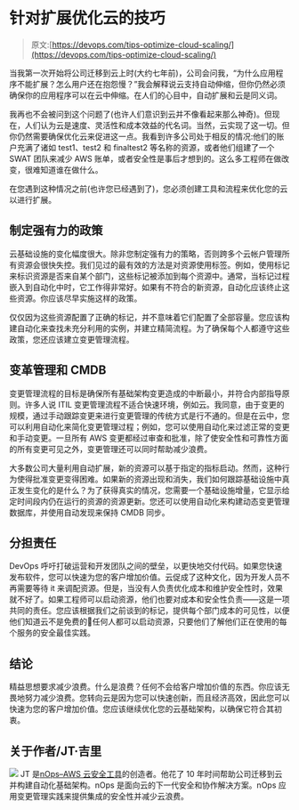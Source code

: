 # 针对扩展优化云的技巧

> 原文:[https://devops.com/tips-optimize-cloud-scaling/](https://devops.com/tips-optimize-cloud-scaling/)

当我第一次开始将公司迁移到云上时(大约七年前)，公司会问我，“为什么应用程序不能扩展？怎么用户还在抱怨慢？”我会解释说云支持自动伸缩，但你仍然必须确保你的应用程序可以在云中伸缩。在人们的心目中，自动扩展和云是同义词。

我再也不会被问到这个问题了(也许人们意识到云并不像看起来那么神奇)。但现在，人们认为云是速度、灵活性和成本效益的代名词。当然，云实现了这一切。但你仍然需要确保优化云来促进这一点。我看到许多公司处于相反的情况:他们的账户充满了诸如 test1、test2 和 finaltest2 等名称的资源，或者他们组建了一个 SWAT 团队来减少 AWS 账单，或者安全性是事后才想到的。这么多工程师在做改变，很难知道谁在做什么。

在您遇到这种情况之前(也许您已经遇到了)，您必须创建工具和流程来优化您的云以进行扩展。

## 制定强有力的政策

云基础设施的变化幅度很大。除非您制定强有力的策略，否则跨多个云帐户管理所有资源会很快失控。我们见过的最有效的方法是对资源使用标签。例如，使用标记来标识资源是否来自某个部门，这些标记被添加到每个资源中。通常，当标记过程嵌入到自动化中时，它工作得非常好。如果有不符合的新资源，自动化应该终止这些资源。你应该尽早实施这样的政策。

仅仅因为这些资源配置了正确的标记，并不意味着它们配置了全部容量。您应该构建自动化来查找未充分利用的实例，并建立精简流程。为了确保每个人都遵守这些政策，您还应该建立变更管理流程。

## 变革管理和 CMDB

变更管理流程的目标是确保所有基础架构变更造成的中断最小，并符合内部指导原则。许多人说 ITIL 变更管理流程不适合快速环境，例如云。我同意，由于变更的规模，通过手动跟踪变更来进行变更管理的传统方式是行不通的。但是在云中，您可以利用自动化来简化变更管理过程；例如，您可以使用自动化来过滤正常的变更和手动变更。一旦所有 AWS 变更都经过审查和批准，除了使安全性和可靠性方面的所有变更可见之外，变更管理还可以同时帮助减少浪费。

大多数公司大量利用自动扩展，新的资源可以基于指定的指标启动。然而，这种行为使得批准变更变得困难。如果新的资源出现和消失，我们如何跟踪基础设施中真正发生变化的是什么？为了获得真实的情况，您需要一个基础设施增量，它显示给定时间段内仍在运行的资源的资源更新。您还可以使用自动化来构建动态变更管理数据库，并使用自动发现来保持 CMDB 同步。

## 分担责任

DevOps 呼吁打破运营和开发团队之间的壁垒，以更快地交付代码。如果您快速发布软件，您可以快速为您的客户增加价值。云促成了这种文化，因为开发人员不再需要等待 it 来调配资源。但是，当没有人负责优化成本和维护安全性时，效果就不好了。如果工程师可以启动资源，他们也要对成本和安全性负责——这是一项共同的责任。您应该根据我们之前谈到的标记，提供每个部门成本的可见性，以便他们知道云不是免费的🙂任何人都可以启动资源，只要他们了解他们正在使用的每个服务的安全最佳实践。

## 结论

精益思想要求减少浪费。什么是浪费？任何不会给客户增加价值的东西。你应该无畏地努力减少浪费。您转向云是因为您可以快速创新，而且经济高效，因此您可以快速为您的客户增加价值。您应该继续优化您的云基础架构，以确保它符合其初衷。

## 关于作者/JT·吉里

![](../Images/49cc980dccce25737a68329a25e540a1.png) JT 是[nOps–AWS 云安全工具](https://www.nops.io/)的创造者。他花了 10 年时间帮助公司迁移到云并构建自动化基础架构。nOps 是面向云的下一代安全和协作解决方案。nOps 应用变更管理实践来提供集成的安全性并减少云浪费。